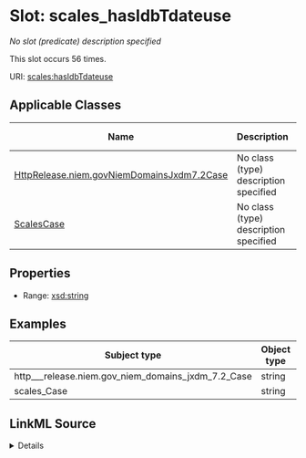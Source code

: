 

# Slot: scales_hasIdbTdateuse


_No slot (predicate) description specified_






This slot occurs 56 times.


URI: [scales:hasIdbTdateuse](http://schemas.scales-okn.org/rdf/scales#hasIdbTdateuse)



<!-- no inheritance hierarchy -->





## Applicable Classes

| Name | Description | Modifies Slot |
| --- | --- | --- |
| [HttpRelease.niem.govNiemDomainsJxdm7.2Case](../classes/HttpRelease.niem.govNiemDomainsJxdm7.2Case.md) | No class (type) description specified |  yes  |
| [ScalesCase](../classes/ScalesCase.md) | No class (type) description specified |  yes  |







## Properties

* Range: [xsd:string](http://www.w3.org/2001/XMLSchema#string)






## Examples

| Subject type | Object type | Example subject | Example object | Occurrences |
| --- | --- | --- | --- | --- |
| http___release.niem.gov_niem_domains_jxdm_7.2_Case | string | scales:/CaseCivil | 01/01/2017 | 56 |
| scales_Case | string | scales:/CaseCivil | 01/01/2017 | 56 |




## LinkML Source

<details>

```yaml
name: scales_hasIdbTdateuse
annotations:
  count:
    tag: count
    value: 56
description: No slot (predicate) description specified
examples:
- object:
    example_object: 01/01/2017
    example_object_type: string
    example_predicate: scales:hasIdbTdateuse
    example_subject: scales:/CaseCivil
    example_subject_type: http___release.niem.gov_niem_domains_jxdm_7.2_Case
- object:
    example_object: 01/01/2017
    example_object_type: string
    example_predicate: scales:hasIdbTdateuse
    example_subject: scales:/CaseCivil
    example_subject_type: scales_Case
from_schema: scales-kg
rank: 1000
slot_uri: scales:hasIdbTdateuse
alias: scales_hasIdbTdateuse
domain_of:
- http___release.niem.gov_niem_domains_jxdm_7.2_Case
- scales_Case
range: string

```
</details>